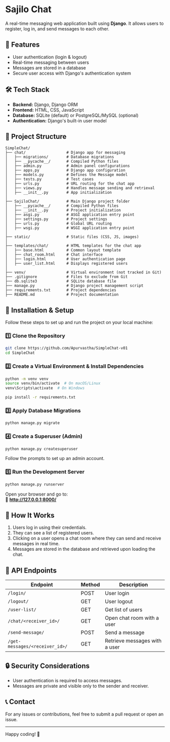 # Sajilo Chat

A real-time messaging web application built using **Django**. It allows users to register, log in, and send messages to each other.

## 🚀 Features
- User authentication (login & logout)
- Real-time messaging between users
- Messages are stored in a database
- Secure user access with Django's authentication system

## 🛠️ Tech Stack
- **Backend:** Django, Django ORM
- **Frontend:** HTML, CSS, JavaScript
- **Database:** SQLite (default) or PostgreSQL/MySQL (optional)
- **Authentication:** Django's built-in user model

## 📂 Project Structure
```
SimpleChat/
├── chat/                  # Django app for messaging
│   ├── migrations/        # Database migrations
│   ├── __pycache__/       # Compiled Python files
│   ├── admin.py           # Admin panel configurations
│   ├── apps.py            # Django app configuration
│   ├── models.py          # Defines the Message model
│   ├── tests.py           # Test cases
│   ├── urls.py            # URL routing for the chat app
│   ├── views.py           # Handles message sending and retrieval
│   ├── __init__.py        # App initialization
│
├── SajiloChat/            # Main Django project folder
│   ├── __pycache__/       # Compiled Python files
│   ├── __init__.py        # Project initialization
│   ├── asgi.py            # ASGI application entry point
│   ├── settings.py        # Project settings
│   ├── urls.py            # Global URL routing
│   ├── wsgi.py            # WSGI application entry point
│
├── static/                # Static files (CSS, JS, images)
│
├── templates/chat/        # HTML templates for the chat app
│   ├── base.html          # Common layout template
│   ├── chat_room.html     # Chat interface
│   ├── login.html         # User authentication page
│   ├── user_list.html     # Displays registered users
│
├── venv/                  # Virtual environment (not tracked in Git)
├── .gitignore             # Files to exclude from Git
├── db.sqlite3             # SQLite database file
├── manage.py              # Django project management script
├── requirements.txt       # Project dependencies
├── README.md              # Project documentation
```

## 🔧 Installation & Setup
Follow these steps to set up and run the project on your local machine:

### 1️⃣ **Clone the Repository**
```sh
git clone https://github.com/Apurvastha/SimpleChat-v01
cd SimpleChat
```

### 2️⃣ **Create a Virtual Environment & Install Dependencies**
```sh
python -m venv venv
source venv/bin/activate  # On macOS/Linux
venv\Scripts\activate  # On Windows

pip install -r requirements.txt
```

### 3️⃣ **Apply Database Migrations**
```sh
python manage.py migrate
```

### 4️⃣ **Create a Superuser (Admin)**
```sh
python manage.py createsuperuser
```
Follow the prompts to set up an admin account.

### 5️⃣ **Run the Development Server**
```sh
python manage.py runserver
```
Open your browser and go to:  
🔗 **http://127.0.0.1:8000/**

## 📌 How It Works
1. Users log in using their credentials.
2. They can see a list of registered users.
3. Clicking on a user opens a chat room where they can send and receive messages in real time.
4. Messages are stored in the database and retrieved upon loading the chat.

## 📌 API Endpoints
| Endpoint            | Method | Description |
|---------------------|--------|-------------|
| `/login/`           | POST   | User login |
| `/logout/`          | GET    | User logout |
| `/user-list/`       | GET    | Get list of users |
| `/chat/<receiver_id>/` | GET | Open chat room with a user |
| `/send-message/`    | POST   | Send a message |
| `/get-messages/<receiver_id>/` | GET | Retrieve messages with a user |

## 🔒 Security Considerations
- User authentication is required to access messages.
- Messages are private and visible only to the sender and receiver.

## 📞 Contact
For any issues or contributions, feel free to submit a pull request or open an issue.

---

Happy coding! 🚀

